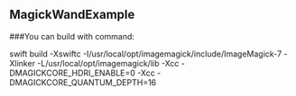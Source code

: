 ## MagickWandExample

###You can build with command:

swift build -Xswiftc -I/usr/local/opt/imagemagick/include/ImageMagick-7 -Xlinker -L/usr/local/opt/imagemagick/lib -Xcc -DMAGICKCORE_HDRI_ENABLE=0 -Xcc -DMAGICKCORE_QUANTUM_DEPTH=16
